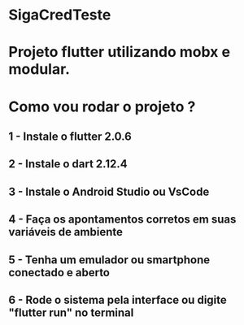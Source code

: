 # SigaCredTeste

# Projeto flutter utilizando mobx e modular.

# Como vou rodar o projeto ?

## 1 - Instale o flutter 2.0.6
## 2 - Instale o dart 2.12.4
## 3 - Instale o Android Studio ou VsCode
## 4 - Faça os apontamentos corretos em suas variáveis de ambiente
## 5 - Tenha um emulador ou smartphone conectado e aberto
## 6 - Rode o sistema pela interface ou digite "flutter run" no terminal 



